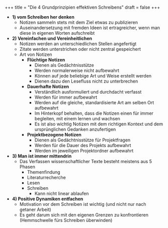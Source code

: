 +++
title = "Die 4 Grundprinzipien effektiven Schreibens"
draft = false
+++

-   **1) vom Schreiben her denken**
    -   Notizen sammeln stets mit dem Ziel etwas zu publizieren
    -   Auseinandersetzung mit fremden Ideen ist ertragreicher, wenn man diese in eigenen Worten aufschreibt
-   **2) Vereinfachen und Vereinheitlichen**
    -   Notizen werden an unterschiedlichen Stellen angefertigt
    -   Zitate werden unterstrichen oder nicht zentral gespeichert
    -   Art von Notizen
        -   **Flüchtige Notizen**
            -   Dienen als Gedächtnisstütze
            -   Werden normalerweise nicht aufbewahrt
            -   Können auf jede beliebige Art und Weise erstellt werden
            -   Dienen dazu den Lesefluss nicht zu unterbrechen
        -   **Dauerhafte Notizen**
            -   Verständlich ausformuliert und durchdacht verfasst
            -   Werden für immer aufbewahrt
            -   Werden auf die gleiche, standardisierte Art am selben Ort aufbewahrt
            -   Im Hinterkopf behalten, dass die Notizen einen für immer begleiten, mit einem lernen und wachsen
            -   Es ist also wichtig Notizen mit dem richtigen Kontext und dem ursprünglichen Gedanken anzufertigen
        -   **Projektbezogene Notizen**
            -   Dienen als Gedächtnisstütze für Projektfragen
            -   Werden für die Dauer des Projekts aufbewahrt
            -   Werden im jeweiligen Projektordner aufbewahrt
-   **3) Man ist immer mittendrin**
    -   Das Verfassen wissenschaftlicher Texte besteht meistens aus 5 Phasen
        -   Themenfindung
        -   Literaturrecherche
        -   Lesen
        -   Schreiben
            -   Kann nicht linear ablaufen
-   **4) Positive Dynamiken entfachen**
    -   Motivation vor dem Schreiben ist wichtig (und nicht nur nach getaner Arbeit)
    -   Es geht darum sich mit den eigenen Grenzen zu konfrontieren (Hemmschwelle fürs Schreiben überwinden)
